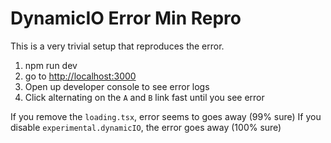 # DynamicIO Error Min Repro

This is a very trivial setup that reproduces the error.

1. npm run dev
2. go to [http://localhost:3000](localhost:3000)
3. Open up developer console to see error logs
4. Click alternating on the `A` and `B` link fast until you see error

If you remove the `loading.tsx`, error seems to goes away (99% sure)
If you disable `experimental.dynamicIO`, the error goes away (100% sure)
